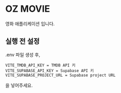 # OZ MOVIE

영화 애플리케이션 입니다.

## 실행 전 설정

.env 파일 생성 후,

```
VITE_TMDB_API_KEY = TMDB API 키
VITE_SUPABASE_API_KEY = Supabase API 키
VITE_SUPABASE_PROJECT_URL = Supabase project URL
```

을 넣어주세요.

